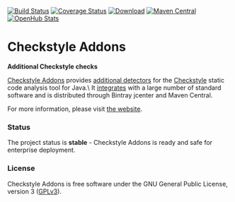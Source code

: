 [![Build Status](https://travis-ci.org/checkstyle-addons/checkstyle-addons.svg?branch=master)](https://travis-ci.org/checkstyle-addons/checkstyle-addons)
[![Coverage Status](https://coveralls.io/repos/checkstyle-addons/checkstyle-addons/badge.svg?branch=master)](https://coveralls.io/r/checkstyle-addons/checkstyle-addons?branch=master)
[![Download](https://img.shields.io/github/release/checkstyle-addons/checkstyle-addons.svg?label=download&colorB=4cc61e)](https://github.com/checkstyle-addons/checkstyle-addons/releases)
[![Maven Central](https://maven-badges.herokuapp.com/maven-central/com.thomasjensen.checkstyle.addons/checkstyle-addons/badge.svg)](http://search.maven.org/#search%7Cgav%7C1%7Cg%3Acom.thomasjensen.checkstyle.addons)
[![OpenHub Stats](https://www.openhub.net/p/checkstyle-addons/widgets/project_thin_badge?format=gif&ref=Thin+badge)](https://www.openhub.net/p/checkstyle-addons)

# Checkstyle Addons
**Additional Checkstyle checks**

[Checkstyle Addons](https://checkstyle-addons.thomasjensen.com/) provides
[additional detectors](https://checkstyle-addons.thomasjensen.com/latest/checks/) for the
[Checkstyle](http://checkstyle.sourceforge.net/) static code analysis tool for Java.\\
It [integrates](https://checkstyle-addons.thomasjensen.com/run.html) with a large number of standard software
and is distributed through Bintray jcenter and Maven Central.

For more information, please visit [the website](https://checkstyle-addons.thomasjensen.com/).

### Status

The project status is **stable** - Checkstyle Addons is ready and safe for enterprise deployment.

### License

Checkstyle Addons is free software under the GNU General Public License, version 3
([GPLv3](https://www.gnu.org/copyleft/gpl.html)).
